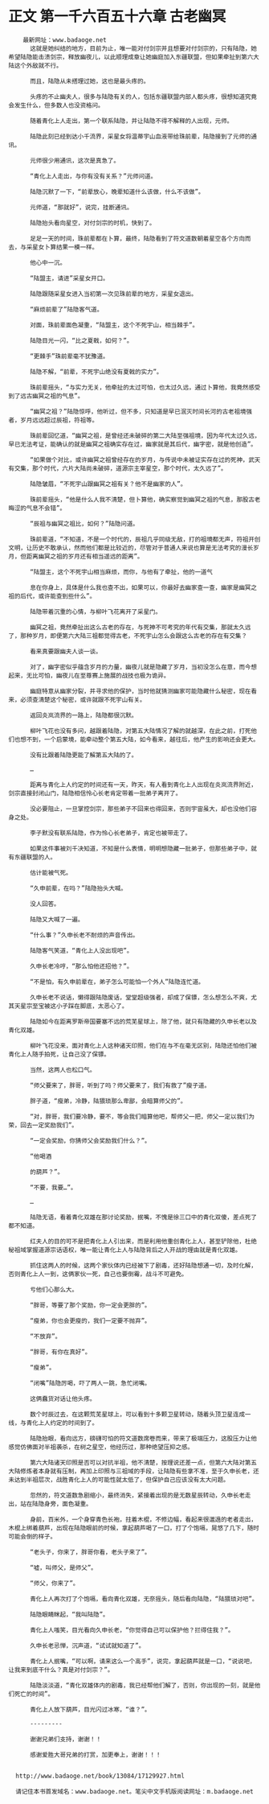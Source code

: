 # 正文 第一千六百五十六章 古老幽冥
        最新网址：www.badaoge.net
          这就是她纠结的地方，目前为止，唯一能对付剑宗并且想要对付剑宗的，只有陆隐，她希望陆隐能击溃剑宗，释放幽夜儿，以此顺理成章让她幽庭加入东疆联盟，但如果牵扯到第六大陆这个外敌就不行。
      
          而且，陆隐从未搭理过她，这也是最头疼的。
      
          头疼的不止幽夫人，很多与陆隐有关的人，包括东疆联盟内部人都头疼，很想知道究竟会发生什么，但多数人也没资格问。
      
          随着青化上人走出，第一个联系陆隐，并让陆隐不得不解释的人出现，元师。
      
          陆隐此刻已经到达小千流界，采星女将温蒂宇山血液带给珠前辈，陆隐接到了元师的通讯。
      
          元师很少用通讯，这次是真急了。
      
          “青化上人走出，与你有没有关系？”元师问道。
      
          陆隐沉默了一下，“前辈放心，晚辈知道什么该做，什么不该做”。
      
          元师道，“那就好”，说完，挂断通讯。
      
          陆隐抬头看向星空，对付剑宗的时机，快到了。
      
          足足一天的时间，珠前辈都在卜算，最终，陆隐看到了符文道数朝着星空各个方向而去，与采星女卜算结果一模一样。
      
          他心中一沉。
      
          “陆盟主，请进”采星女开口。
      
          陆隐跟随采星女进入当初第一次见珠前辈的地方，采星女退出。
      
          “麻烦前辈了”陆隐客气道。
      
          对面，珠前辈面色凝重，“陆盟主，这个不死宇山，相当棘手”。
      
          陆隐目光一闪，“比之夏戟，如何？”。
      
          “更棘手”珠前辈毫不犹豫道。
      
          陆隐不解，“前辈，不死宇山绝没有夏戟的实力”。
      
          珠前辈摇头，“与实力无关，他牵扯的太过可怕，也太过久远，通过卜算他，我竟然感受到了远古幽冥之祖的气息”。
      
          “幽冥之祖？”陆隐惊呼，他听过，但不多，只知道是早已泯灭时间长河的古老祖境强者，岁月远远超过辰祖，符祖等。
      
          珠前辈回忆道，“幽冥之祖，是曾经还未破碎的第二大陆至强祖境，因为年代太过久远，早已无法考证，能确认的就是幽冥之祖确实存在过，幽家就是其后代，幽字密，就是他创造”。
      
          “如果做个对比，或许幽冥之祖曾经存在的岁月，与传说中未被证实存在过的死神，武天有交集，那个时代，六片大陆尚未破碎，道源宗主宰星空，那个时代，太久远了”。
      
          陆隐皱眉，“不死宇山跟幽冥之祖有关？他不是幽家的人”。
      
          珠前辈摇头，“他是什么人我不清楚，但卜算他，确实察觉到幽冥之祖的气息，那股古老晦涩的气息不会错”。
      
          “辰祖与幽冥之祖比，如何？”陆隐问道。
      
          珠前辈道，“不知道，不是一个时代的，辰祖几乎同级无敌，打的祖境都无声，符祖开创文明，让历史不敢承认，然而他们都是比较近的，尽管对于普通人来说也算是无法考究的漫长岁月，但距离幽冥之祖的岁月还有相当遥远的距离”。
      
          “陆盟主，这个不死宇山相当麻烦，而你，与他有了牵扯，他的一道气
      
          息在你身上，具体是什么我也查不出，如果可以，你最好去幽家查一查，幽家是幽冥之祖的后代，或许能查到些什么”。
      
          陆隐带着沉重的心情，与柳叶飞花离开了采星门。
      
          幽冥之祖，竟然牵扯出这么古老的存在，与死神不可考究的年代有交集，那就太久远了，那种岁月，即便第六大陆三祖都觉得古老，不死宇山怎么会跟这么古老的存在有交集？
      
          看来真要跟幽夫人谈一谈。
      
          对了，幽字密似乎蕴含岁月的力量，幽夜儿就是隐藏了岁月，当初没怎么在意，而今想起来，无比可怕，幽夜儿在至尊赛上施展的战技也极为诡异。
      
          幽庭特意从幽家分裂，并寻求他的保护，当时他就猜测幽家可能隐藏什么秘密，现在看来，必须查清楚这个秘密，或许就跟不死宇山有关。
      
          返回炎岚流界的一路上，陆隐都很沉默。
      
          柳叶飞花也没有多问，越跟着陆隐，对第五大陆情况了解的就越深，在此之前，打死他们也想不到，一个启蒙境，能牵动整个第五大陆，如今看来，越往后，他产生的影响还会更大。
      
          没有比跟着陆隐更能了解第五大陆的了。
      
          …
      
          距离与青化上人约定的时间还有一天，昨天，有人看到青化上人出现在炎岚流界附近，剑宗直接封闭山门，陆隐相信怜心长老肯定带着一批弟子离开了。
      
          没必要阻止，一旦掌控剑宗，那些弟子不回来也得回来，否则宇宙虽大，却也没他们容身之处。
      
          李子默没有联系陆隐，作为怜心长老弟子，肯定也被带走了。
      
          如果这件事被刘千决知道，不知是什么表情，明明想隐藏一批弟子，但那些弟子中，就有东疆联盟的人。
      
          估计能被气死。
      
          “久申前辈，在吗？”陆隐抬头大喊。
      
          没人回答。
      
          陆隐又大喊了一遍。
      
          “什么事？”久申长老不耐烦的声音传出。
      
          陆隐客气笑道，“青化上人没出现吧”。
      
          久申长老冷哼，“那么怕他还招他？”。
      
          “不是怕，有久申前辈在，弟子怎么可能怕一个外人”陆隐连忙道。
      
          久申长老不说话，懒得跟陆隐废话，堂堂超级强者，却成了保镖，怎么想怎么不爽，尤其天星宗至宝被这小子踩在脚底，太恶心了。
      
          陆隐如今在距离罗斯帝国要塞不远的荒芜星球上，除了他，就只有隐藏的久申长老以及青化双雄。
      
          柳叶飞花没来，面对青化上人这种诸天印照，他们在与不在毫无区别，陆隐还怕他们被青化上人随手拍死，让自己没了保镖。
      
          当然，这两人也松口气。
      
          “师父要来了，胖哥，听到了吗？师父要来了，我们有救了”瘦子道。
      
          胖子道，“瘦弟，冷静，陆猥琐那么卑鄙，会暗算师父的”。
      
          “对，胖哥，我们要冷静，要不，等会我们暗算他吧，帮师父一把，师父一定以我们为荣，回去一定奖励我们”。
      
          “一定会奖励，你猜师父会奖励我们什么？”。
      
          “他喝酒
      
          的葫芦？”。
      
          “不要，我要…”。
      
          …
      
          陆隐无语，看着青化双雄在那讨论奖励，抿嘴，不愧是徐三口中的青化双傻，差点死了都不知道。
      
          红夫人的目的可不是把青化上人引出来，而是利用他重创青化上人，甚至铲除他，杜绝秘祖域掌握道源宗话语权，唯一能让青化上人与陆隐背后之人开战的理由就是青化双雄。
      
          抓住这两人的时候，这两个家伙体内已经被下了剧毒，还好陆隐想通一切，及时化解，否则青化上人一到，这俩家伙一死，自己也要倒霉，战斗不可避免。
      
          亏他们心那么大。
      
          “胖哥，等要了那个奖励，你一定会更胖的”。
      
          “瘦弟，你也会更瘦的，我们一定要不抛弃”。
      
          “不放弃”。
      
          “胖哥，有你在真好”。
      
          “瘦弟”。
      
          “闭嘴”陆隐厉喝，吓了两人一跳，急忙闭嘴。
      
          这俩蠢货对话让他头疼。
      
          数个时辰过去，在这颗荒芜星球上，可以看到十多颗卫星转动，随着头顶卫星连成一线，与青化上人约定的时间到了。
      
          陆隐抬眼，看向远方，磅礴可怕的符文道数席卷而来，带来了极端压力，这股压力让他感觉仿佛面对半祖袭杀，在树之星空，他经历过，那种绝望压抑之感。
      
          第六大陆诸天印照是否可以对抗半祖，他不清楚，按理说还差一点，但第六大陆对第五大陆修炼者本身就有压制，再加上印照与三祖域的手段，让陆隐有些拿不准，至于久申长老，还未达到半祖层次，战胜青化上人的可能性就太低了，但保护自己应该没有太大问题。
      
          忽然的，符文道数急剧缩小，最终消失，紧接着出现的是无数星辰转动，久申长老走出，站在陆隐身旁，面色凝重。
      
          身前，百米外，一个身穿青色长袍，拄着木棍，不修边幅，看起来很邋遢的老者走出，木棍上绑着葫芦，出现在陆隐眼前的时候，拿起葫芦喝了一口，打了个饱嗝，晃悠了几下，随时可能会倒的样子。
      
          “老头子，你来了，胖哥你看，老头子来了”。
      
          “嘘，叫师父，是师父”。
      
          “师父，你来了”。
      
          青化上人再次打了个饱嗝，看向青化双雄，无奈摇头，随后看向陆隐，“陆猥琐对吧”。
      
          陆隐眼睛眯起，“我叫陆隐”。
      
          青化上人嗤笑，目光看向久申长老，“你觉得自己可以保护他？拦得住我？”。
      
          久申长老忌惮，沉声道，“试试就知道了”。
      
          青化上人抿嘴，“可以啊，请来这么一个高手”，说完，拿起葫芦就是一口，“说说吧，让我来到底干什么？真是对付剑宗？”。
      
          陆隐淡淡道，“青化双雄体内的剧毒，我已经帮他们解了，否则，你出现的一刻，就是他们死亡的时间”。
      
          青化上人放下葫芦，目光闪过冰寒，“谁？”。
      
          ---------
      
          谢谢兄弟们支持，谢谢！！
      
          感谢爱胜大哥兄弟的打赏，加更奉上，谢谢！！！
      
      
      http://www.badaoge.net/book/13084/17129927.html
      
      请记住本书首发域名：www.badaoge.net。笔尖中文手机版阅读网址：m.badaoge.net
